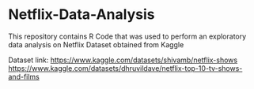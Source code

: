 # Netflix-Data-Analysis
This repository contains R Code that was used to perform an exploratory data analysis on Netflix Dataset obtained from Kaggle

Dataset link: https://www.kaggle.com/datasets/shivamb/netflix-shows
https://www.kaggle.com/datasets/dhruvildave/netflix-top-10-tv-shows-and-films



